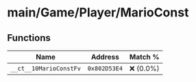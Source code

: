 # main/Game/Player/MarioConst

## Functions

| Name | Address | Match % |
|------|---------|---------|
| `__ct__10MarioConstFv` | `0x802D53E4` | :x: (0.0%) |